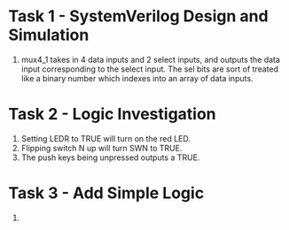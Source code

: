 # Task 1 - SystemVerilog Design and Simulation

1. mux4_1 takes in 4 data inputs and 2 select inputs, and outputs the data input corresponding to the select input. The sel bits are sort of treated like a binary number which indexes into an array of data inputs.

# Task 2 - Logic Investigation

1. Setting LEDR to TRUE will turn on the red LED.
2. Flipping switch N up will turn SWN to TRUE.
3. The push keys being unpressed outputs a TRUE.

# Task 3 - Add Simple Logic

1.